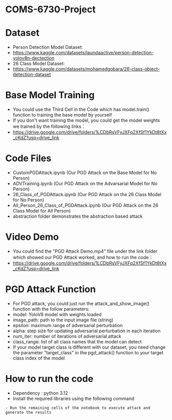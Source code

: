 # COMS-6730-Project

# Dataset
- Person Detection Model Dataset:
- https://www.kaggle.com/datasets/laundaactive/person-detection-yolov8n-dectection
- 26 Class Model Dataset:
- https://www.kaggle.com/datasets/mohamedgobara/26-class-object-detection-dataset

# Base Model Training
- You could use the Third Cell in the Code which has model.train() function to training the base model by yourself
- If you don't want training the model, you could get the model weights we trained by the following links：
- https://drive.google.com/drive/folders/1LCDbRsVFyJXFq2XfSf1YkDt8tXx_cKdZ?usp=drive_link

# Code Files
- CustomPGDAttack.ipynb (Our PGD Attack on the Base Model for No Person)
- ADVTraining.ipynb (Our PGD Attack on the Advarsarial Model for No Person)
- 26_Class_of_PGDAttack.ipynb (Our PGD Attack on the 26 Class Model for No Person)
- All_Person_26_Class_of_PGDAttack.ipynb (Our PGD Attack on the 26 Class Model for All Person)
- abstraction folder demonstrates the abstraction based attack

# Video Demo
- You could find the "PGD Attack Demo.mp4" file under the link folder which showed our PGD Attack worked, and how to run the code：
- https://drive.google.com/drive/folders/1LCDbRsVFyJXFq2XfSf1YkDt8tXx_cKdZ?usp=drive_link

# PGD Attack Function
- For PGD attack, you could just run the attack_and_show_image() function with the follow parameters:
- model: YoloV8 model with weights loaded
- image_path: path to the input image file (string)
- epsilon: maximum range of adversarial perturbation
- alpha: step size for updating adversarial perturbation in each iteration
- num_iter: number of iterations of adversarial attack
- class_range: list of all class names that the model can detect
- If your model target class is different with our dataset, you need change the parameter "target_class" in the pgd_attack() function to your target class index of the model

# How to run the code
- Dependency : python 3.12
- Install the required libraries using the following command
```first cell of the notebook contain the required dependency make sure to install them before executing the code
- Run the remaining cells of the notebook to execute attack and generate the results


